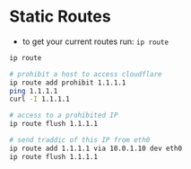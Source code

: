 # Static Routes

- to get your current routes run: `ip route`

``` bash
ip route

# prohibit a host to access cloudflare
ip route add prohibit 1.1.1.1
ping 1.1.1.1
curl -I 1.1.1.1

# access to a prohibited IP
ip route flush 1.1.1.1

# send traddic of this IP from eth0
ip route add 1.1.1.1 via 10.0.1.10 dev eth0
ip route flush 1.1.1.1
```